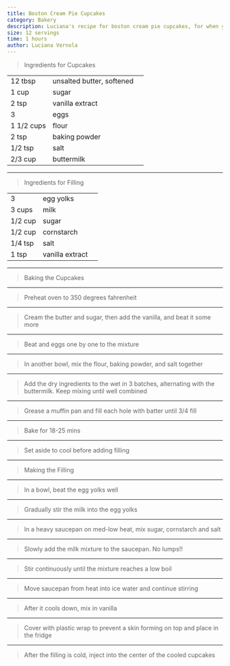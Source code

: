 ```yaml
---
title: Boston Cream Pie Cupcakes
category: Bakery
description: Luciana's recipe for boston cream pie cupcakes, for when you don't want donuts
size: 12 servings
time: 1 hours
author: Luciana Vernola
---
```


> Ingredients for Cupcakes

| | | |
|-|-|-|
| 12 tbsp | unsalted butter, softened |
| 1 cup | sugar |
| 2 tsp | vanilla extract |
| 3 | eggs |
| 1 1/2 cups | flour |
| 2 tsp | baking powder |
| 1/2 tsp | salt |
| 2/3 cup | buttermilk |

---

> Ingredients for Filling

| | | |
|-|-|-|
| 3 | egg yolks |
| 3 cups | milk |
| 1/2 cup | sugar |
| 1/2 cup | cornstarch |
| 1/4 tsp | salt |
| 1 tsp | vanilla extract |

---

> Baking the Cupcakes

---

> Preheat oven to 350 degrees fahrenheit

---

> Cream the butter and sugar, then add the vanilla, and beat it some more

---

> Beat and eggs one by one to the mixture

---

> In another bowl, mix the flour, baking powder, and salt together

---

> Add the dry ingredients to the wet in 3 batches, alternating with the buttermilk. Keep mixing until well combined

---

> Grease a muffin pan and fill each hole with batter until 3/4 fill

---

> Bake for 18-25 mins

---

> Set aside to cool before adding filling

---

> Making the Filling

---

> In a bowl, beat the egg yolks well

---

> Gradually stir the milk into the egg yolks

---

> In a heavy saucepan on med-low heat, mix sugar, cornstarch and salt

---

> Slowly add the milk mixture to the saucepan. No lumps!!

---

> Stir continuously until the mixture reaches a low boil

---

> Move saucepan from heat into ice water and continue stirring

---

> After it cools down, mix in vanilla

---

> Cover with plastic wrap to prevent a skin forming on top and place in the fridge

---

> After the filling is cold, inject into the center of the cooled cupcakes
